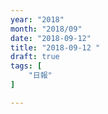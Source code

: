 ```yaml
---
year: "2018"
month: "2018/09"
date: "2018-09-12"
title: "2018-09-12 "
draft: true
tags: [
    "日報"
]

---
```


